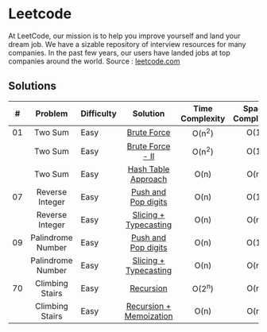 # Leetcode

At LeetCode, our mission is to help you improve yourself and land your dream job. We have a sizable repository of interview resources for many companies. In the past few years, our users have landed jobs at top companies around the world. 
Source : [leetcode.com](https://leetcode.com)

## Solutions

| # | Problem | Difficulty | Solution | Time Complexity | Space Complexity
---|:---:|:---|:---:|:---:|:---:
01 | Two Sum | Easy | [Brute Force](./Python/Two-Sum-I.py) | O(n<sup>2</sup>) | O(1)
|| Two Sum | Easy |[Brute Force - II](./Python/Two-Sum-II.py) | O(n<sup>2</sup>) | O(1)
|| Two Sum | Easy |[Hash Table Approach](./Python/Two-Sum-III.py) | O(n) | O(n)
07 | Reverse Integer | Easy | [Push and Pop digits](./Python/Reverse-Integer-I.py) | O(n) | O(1)
| | Reverse Integer | Easy | [Slicing + Typecasting](./Python/Reverse-Integer-II.py) | O(n) | O(n)
09 | Palindrome Number | Easy | [Push and Pop digits](./Python/Palindrome-Number-I.py) | O(n) | O(1)
| | Palindrome Number | Easy | [Slicing + Typecasting](./Python/Palindrome-Number-II.py) | O(n) | O(n)
70 | Climbing Stairs | Easy | [Recursion](./Python/Climbing-Stairs-I.py) | O(2<sup>n</sup>) | O(n)
| | Climbing Stairs | Easy | [Recursion + Memoization](./Python/Climbing-Stairs-II.py) | O(n) | O(n)
